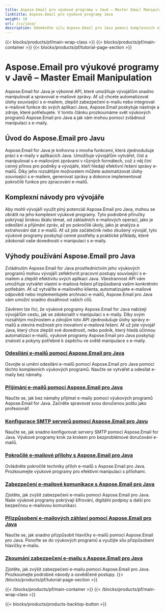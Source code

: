 ```yaml
---
title: Aspose.Email pro výukové programy v Javě – Master Email Manipulation
linktitle: Aspose.Email pro výukové programy Java
weight: 10
url: /cs/java/
description: Odemkněte sílu Aspose.Email pro Javu pomocí komplexních výukových programů. Naučte se manipulaci s e-maily, správu a další.
---
```


{{< blocks/products/pf/main-wrap-class >}}
{{< blocks/products/pf/main-container >}}
{{< blocks/products/pf/tutorial-page-section >}}

# Aspose.Email pro výukové programy v Javě – Master Email Manipulation


Aspose.Email for Java je výkonné API, které umožňuje vývojářům snadno manipulovat a spravovat e-mailové zprávy. Ať už chcete automatizovat úlohy související s e-mailem, zlepšit zabezpečení e-mailu nebo integrovat e-mailové funkce do svých aplikací Java, Aspose.Email poskytuje nástroje a zdroje, které potřebujete. V tomto článku prozkoumáme svět výukových programů Aspose.Email pro Java a jak vám mohou pomoci zvládnout manipulaci s e-maily.

## Úvod do Aspose.Email pro Javu

Aspose.Email for Java je knihovna s mnoha funkcemi, která zjednodušuje práci s e-maily v aplikacích Java. Umožňuje vývojářům vytvářet, číst a manipulovat s e-mailovými zprávami v různých formátech, což z něj činí cenný přínos pro podniky a vývojáře, kteří hledají efektivní řešení správy e-mailů. Díky jeho rozsáhlým možnostem můžete automatizovat úlohy související s e-mailem, generovat zprávy a dokonce implementovat pokročilé funkce pro zpracování e-mailů.

## Komplexní návody pro vývojáře

Aby mohli vývojáři využít plný potenciál Aspose.Email pro Java, mohou se obrátit na jeho komplexní výukové programy. Tyto podrobné příručky pokrývají širokou škálu témat, od základních e-mailových operací, jako je odesílání a přijímání zpráv, až po pokročilé úkoly, jako je analýza a extrahování dat z e-mailů. Ať už jste začátečník nebo zkušený vývojář, tyto výukové programy poskytují cenné postřehy a praktické příklady, které zdokonalí vaše dovednosti v manipulaci s e-maily.

## Výhody používání Aspose.Email pro Java

Zvládnutím Aspose.Email for Java prostřednictvím jeho výukových programů mohou vývojáři zefektivnit pracovní postupy související s e-mailem a zlepšit efektivitu svých aplikací Java. Všestrannost API vám umožňuje vytvářet vlastní e-mailová řešení přizpůsobená vašim konkrétním potřebám. Ať už vytváříte e-mailového klienta, automatizujete e-mailové odpovědi nebo implementujete archivaci e-mailů, Aspose.Email pro Java vám umožní snadno dosáhnout vašich cílů.

Závěrem lze říci, že výukové programy Aspose.Email for Java nabízejí vývojářům cestu, jak se zdokonalit v manipulaci s e-maily. Díky svým rozsáhlým možnostem a zdrojům toto API zjednodušuje úlohy správy e-mailů a otevírá možnosti pro inovativní e-mailová řešení. Ať už jste vývojář Java, který chce zlepšit své dovednosti, nebo podnik, který hledá účinnou automatizaci e-mailů, výukové programy Aspose.Email pro Java poskytují znalosti a pokyny potřebné k úspěchu ve světě manipulace s e-maily.

### [Odesílání e-mailů pomocí Aspose.Email pro Java](./sending-emails/)
Osvojte si umění odesílání e-mailů pomocí Aspose.Email pro Java pomocí těchto komplexních výukových programů. Naučte se vytvářet a odesílat e-maily bez námahy.
### [Přijímání e-mailů pomocí Aspose.Email pro Java](./receiving-emails/)
Naučte se, jak bez námahy přijímat e-maily pomocí výukových programů Aspose.Email for Java. Začněte spravovat svou doručenou poštu jako profesionál!
### [Konfigurace SMTP serverů pomocí Aspose.Email pro Javu](./configuring-smtp-servers/)
Naučte se, jak snadno konfigurovat servery SMTP pomocí Aspose.Email for Java. Výukové programy krok za krokem pro bezproblémové doručování e-mailů.
### [Pokročilé e-mailové přílohy s Aspose.Email pro Java](./advanced-email-attachments/)
Ovládněte pokročilé techniky příloh e-mailů s Aspose.Email pro Java. Prozkoumejte výukové programy pro efektivní manipulaci s přílohami.
### [Zabezpečení e-mailové komunikace s Aspose.Email pro Java](./securing-email-communications/)
Zjistěte, jak zvýšit zabezpečení e-mailu pomocí Aspose.Email pro Java. Naše výukové programy pokrývají šifrování, digitální podpisy a další pro bezpečnou e-mailovou komunikaci.
### [Přizpůsobení e-mailových záhlaví pomocí Aspose.Email pro Java](./customizing-email-headers/)
Naučte se, jak snadno přizpůsobit hlavičky e-mailů pomocí Aspose.Email pro Java. Ponořte se do výukových programů a využijte sílu přizpůsobení hlavičky e-mailu.
### [Zkoumání zabezpečení e-mailu s Aspose.Email pro Java](./exploring-email-security/)
Zjistěte, jak zvýšit zabezpečení e-mailu pomocí Aspose.Email pro Java. Prozkoumejte podrobné návody a osvědčené postupy.
{{< /blocks/products/pf/tutorial-page-section >}}

{{< /blocks/products/pf/main-container >}}
{{< /blocks/products/pf/main-wrap-class >}}

{{< blocks/products/products-backtop-button >}}
